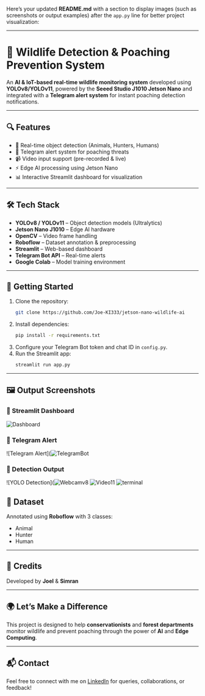 Here’s your updated **README.md** with a section to display images (such as screenshots or output examples) after the `app.py` line for better project visualization:

---

# 🦌 Wildlife Detection & Poaching Prevention System

An **AI & IoT-based real-time wildlife monitoring system** developed using **YOLOv8/YOLOv11**, powered by the **Seeed Studio J1010 Jetson Nano** and integrated with a **Telegram alert system** for instant poaching detection notifications.

---

## 🔍 Features
- 🎯 Real-time object detection (Animals, Hunters, Humans)  
- 🚨 Telegram alert system for poaching threats  
- 📹 Video input support (pre-recorded & live)  
- ⚡ Edge AI processing using Jetson Nano  
- 📊 Interactive Streamlit dashboard for visualization  

---

## 🛠️ Tech Stack
- **YOLOv8 / YOLOv11** – Object detection models (Ultralytics)  
- **Jetson Nano J1010** – Edge AI hardware  
- **OpenCV** – Video frame handling  
- **Roboflow** – Dataset annotation & preprocessing  
- **Streamlit** – Web-based dashboard  
- **Telegram Bot API** – Real-time alerts  
- **Google Colab** – Model training environment  

---

## 🚀 Getting Started
1. Clone the repository:
   ```bash
   git clone https://github.com/Joe-KI333/jetson-nano-wildlife-ai
   ```
2. Install dependencies:
   ```bash
   pip install -r requirements.txt
   ```
3. Configure your Telegram Bot token and chat ID in `config.py`.  
4. Run the Streamlit app:
   ```bash
   streamlit run app.py
   ```

---

## 🖼️ Output Screenshots

### 🔹 Streamlit Dashboard
![Dashboard](https://github.com/user-attachments/assets/1a97ecb3-cbe4-4fd3-8fd2-52b5c8f07f1c)

### 🔹 Telegram Alert
![Telegram Alert](![TelegramBot](https://github.com/user-attachments/assets/2e51beb6-abb4-4d3e-8753-4d97d73faeb5)


### 🔹 Detection Output
![YOLO Detection](![Webcamv8](https://github.com/user-attachments/assets/718e6de6-af05-49ab-b0fe-0ef09ecc5246) ![Video11](https://github.com/user-attachments/assets/57e01fb0-8fa3-430c-a5c1-45af7f8fe549)
![terminal](https://github.com/user-attachments/assets/97c463c5-2a81-4909-8c8c-9872541256e9)


## 📁 Dataset
Annotated using **Roboflow** with 3 classes:
- Animal  
- Hunter  
- Human  

---

## 🤝 Credits
Developed by **Joel** & **Simran**  

---

## 🌍 Let’s Make a Difference
This project is designed to help **conservationists** and **forest departments** monitor wildlife and prevent poaching through the power of **AI** and **Edge Computing**.

---

## 📬 Contact
Feel free to connect with me on [LinkedIn](https://www.linkedin.com/in/joelnadar123/) for queries, collaborations, or feedback!

